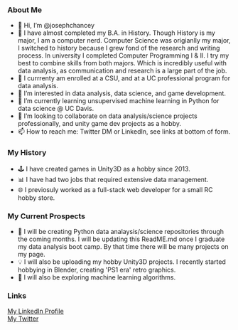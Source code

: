### About Me
- 👋 Hi, I’m @josephchancey
- 📜 I have almost completed my B.A. in History. Though History is my major, I am a computer nerd. Computer Science was origianlly my major, I switched to history because I grew fond of the research and writing process. In university I completed Computer Programming I & II. I try my best to combine skills from both majors. Which is incredibly useful with data analysis, as communication and research is a large part of the job.
- 🏫 I currrenty am enrolled at a CSU, and at a UC professional program for data analysis.
- 👀 I’m interested in data analysis, data science, and game development.
- 🌱 I’m currently learning unsupervised machine learning in Python for data science @ UC Davis.
- 💞️ I’m looking to collaborate on data analysis/science projects professionally, and unity game dev projects as a hobby. 
- 📫 How to reach me: Twitter DM or LinkedIn, see links at bottom of form.

### My History
- 🕹️ I have created games in Unity3D as a hobby since 2013.
- 📊 I have had two jobs that required extensive data management.
- 🌐 I previosuly worked as a full-stack web developer for a small RC hobby store. 

### My Current Prospects
- 🤔 I will be creating Python data analaysis/science repositories through the coming months. I will be updating this ReadME.md once I graduate my data analysis boot camp. By that time there will be many projects on my page.
- 💡 I will also be uploading my hobby Unity3D projects. I recently started hobbying in Blender, creating 'PS1 era' retro graphics.
- 🤖 I will also be exploring machine learning algorithms. 

### Links
[My LinkedIn Profile](https://www.linkedin.com/in/joseph-chancey)   
[My Twitter](https://twitter.com/JoeChancey_11)

<!---
josephchancey/josephchancey is a ✨ special ✨ repository because its `README.md` (this file) appears on your GitHub profile.
You can click the Preview link to take a look at your changes.
--->
